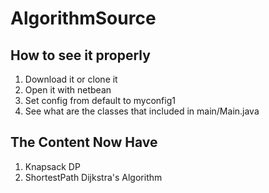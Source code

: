 # AlgorithmSource

## How to see it properly
1. Download it or clone it
2. Open it with netbean
3. Set config from default to myconfig1
4. See what are the classes that included in main/Main.java

## The Content Now Have
1. Knapsack DP
2. ShortestPath Dijkstra's Algorithm
